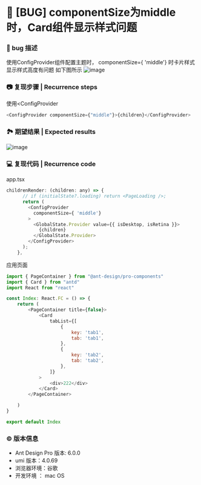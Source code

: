 # 🐛 [BUG] componentSize为middle 时，Card组件显示样式问题

### 🐛 bug 描述

使用ConfigProvider组件配置主题时， componentSize={ 'middle'} 时卡片样式显示样式高度有问题
如下图所示
![image](https://github.com/ant-design/ant-design-pro/assets/41365173/380d6470-e6ed-4ae5-a177-497c5ad4a1ea)

### 📷 复现步骤 | Recurrence steps

使用<ConfigProvider

```js
<ConfigProvider componentSize={"middle"}>{children}</ConfigProvider>
```

### 🏞 期望结果 | Expected results

![image](https://github.com/ant-design/ant-design-pro/assets/41365173/84fd31fc-39b3-4dc6-b803-f13d5a009d1d)

### 💻 复现代码 | Recurrence code

app.tsx

```js
childrenRender: (children: any) => {
      // if (initialState?.loading) return <PageLoading />;
      return (
        <ConfigProvider
          componentSize={ 'middle'}
        >
          <GlobalState.Provider value={{ isDesktop, isRetina }}>
            {children}
          </GlobalState.Provider>
        </ConfigProvider>
      );
    },

```

应用页面

```js
import { PageContainer } from "@ant-design/pro-components"
import { Card } from "antd"
import React from "react"

const Index: React.FC = () => {
    return (
        <PageContainer title={false}>
            <Card
                tabList={[
                    {
                        key: 'tab1',
                        tab: 'tab1',
                    },
                    {
                        key: 'tab2',
                        tab: 'tab2',
                    },
                ]}
            >
                <div>222</div>
            </Card>
        </PageContainer>

    )
}

export default Index
```

### © 版本信息

- Ant Design Pro 版本: 6.0.0
- umi 版本：4.0.69
- 浏览器环境：谷歌
- 开发环境 ： mac OS
